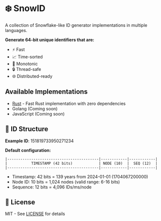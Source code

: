 # ❄️ SnowID

A collection of Snowflake-like ID generator implementations in multiple languages.

**Generate 64-bit unique identifiers that are:**
- ⚡️ Fast
- 📈 Time-sorted
- 🔄 Monotonic
- 🔒 Thread-safe
- 🌐 Distributed-ready

## Available Implementations

- [Rust](./rust/README.md) - Fast Rust implementation with zero dependencies
- Golang (Coming soon)
- JavaScript (Coming soon)

## 🧮 ID Structure

**Example ID**: 151819733950271234

**Default configuration:**
```text
|------------------------------------------|------------|------------|
|           TIMESTAMP (42 bits)            | NODE (10)  |  SEQ (12)  |
|------------------------------------------|------------|------------|
```
- Timestamp: 42 bits = 139 years from 2024-01-01 (1704067200000)
- Node ID: 10 bits = 1,024 nodes (valid range: 6-16 bits)
- Sequence: 12 bits = 4,096 IDs/ms/node

## 📜 License

MIT - See [LICENSE](LICENSE) for details
